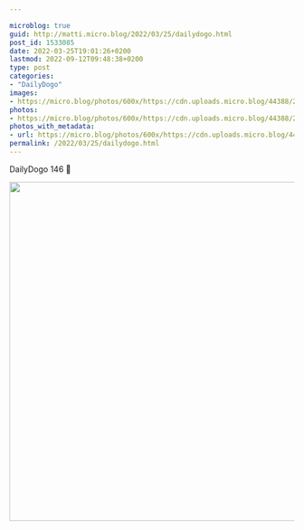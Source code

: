 ```yaml
---

microblog: true
guid: http://matti.micro.blog/2022/03/25/dailydogo.html
post_id: 1533085
date: 2022-03-25T19:01:26+0200
lastmod: 2022-09-12T09:48:38+0200
type: post
categories:
- "DailyDogo"
images:
- https://micro.blog/photos/600x/https://cdn.uploads.micro.blog/44388/2022/e2e6861811.jpg
photos:
- https://micro.blog/photos/600x/https://cdn.uploads.micro.blog/44388/2022/e2e6861811.jpg
photos_with_metadata:
- url: https://micro.blog/photos/600x/https://cdn.uploads.micro.blog/44388/2022/e2e6861811.jpg
permalink: /2022/03/25/dailydogo.html
---
```

DailyDogo 146 🐶

<img src="/media/uploads/2022/e2e6861811.jpg" width="600" height="600" alt="" />
